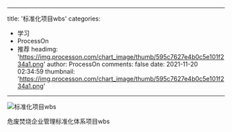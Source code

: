 
---
title: '标准化项目wbs'
categories: 
 - 学习
 - ProcessOn
 - 推荐
headimg: 'https://img.processon.com/chart_image/thumb/595c7627e4b0c5e101f234a1.png'
author: ProcessOn
comments: false
date: 2021-11-20 02:34:59
thumbnail: 'https://img.processon.com/chart_image/thumb/595c7627e4b0c5e101f234a1.png'
---

<div>   
<img class="thumb" alt="标准化项目wbs" src="https://img.processon.com/chart_image/thumb/595c7627e4b0c5e101f234a1.png" referrerpolicy="no-referrer">
<p>危废焚烧企业管理标准化体系项目wbs</p>  
</div>
            